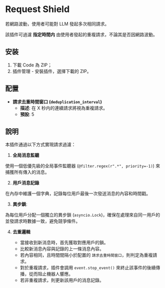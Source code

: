 # Request Shield

若網路波動，使用者可能對 LLM 發起多次相同請求。

該插件可過濾 **指定時間内** 由使用者發起的重複請求，不論其是否因網路波動。

## 安装

1. 下載 Code 為 ZIP；
2. 插件管理 - 安裝插件，選擇下載的 ZIP。

## 配置

- **請求去重時間窗口 (`deduplication_interval`)**
  - **描述**: 在 X 秒内的連續請求將視為重複請求。
  - **預設**: 5

## 說明

本插件通過以下方式實現請求過濾：

1.  **全局消息監聽**

使用一個低優先級的全局事件監聽器 (`@filter.regex(r".*", priority=-1)`) 來捕獲所有傳入的消息。

2.  **用戶消息記錄**

在內存中維護一個字典，記錄每位用戶最後一次發送消息的內容和時間戳。

3.  **異步鎖**:

為每位用戶分配一個獨立的異步鎖 (`asyncio.Lock`)，確保在處理來自同一用戶的並發請求時數據一致，避免競爭條件。

4.  **去重邏輯**

    - 當接收到新消息時，首先獲取對應用戶的鎖。
    - 比較新消息內容與記錄的上一條消息內容。
    - 若內容相同，且時間間隔小於配置的 `請求去重時間窗口`，則判定為重複請求。
    - 對於重複請求，插件會調用 `event.stop_event()` 來終止該事件的後續傳播，從而阻止機器人響應。
    - 若非重複請求，則更新該用戶的消息記錄。